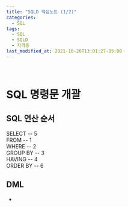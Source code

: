 ```yaml
---
title: "SQLD 핵심노트 (1/2)"
categories:
  - SQL
tags:
  - SQL
  - SQLD
  - 자격증
last_modified_at: 2021-10-26T13:01:27-05:00
---
```


&nbsp;
# SQL 명령문 개괄

## SQL 연산 순서
 
SELECT      -- 5\
FROM        -- 1\
WHERE       -- 2\
GROUP BY    -- 3\
HAVING      -- 4\
ORDER BY    -- 6

## DML
- 
